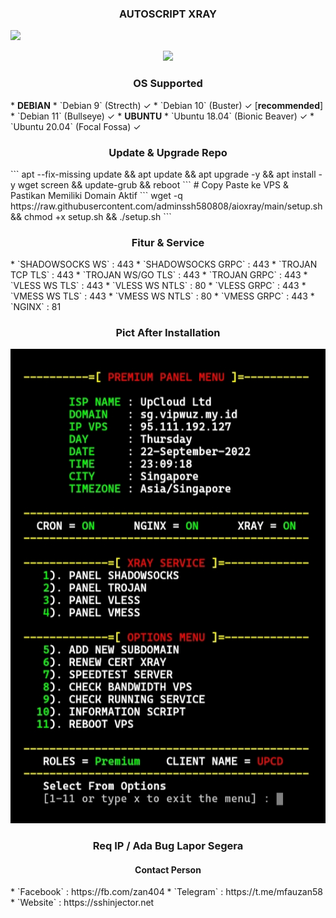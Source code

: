 <h3 align="center">
AUTOSCRIPT XRAY</h3>
<img src="https://img.shields.io/badge/VERSION-2.0 (MULTIPORT)-blue.svg"></h2>

<p align="center"><img src="https://d33wubrfki0l68.cloudfront.net/5911c43be3b1da526ed609e9c55783d9d0f6b066/9858b/assets/img/debian-ubuntu-hover.png"></p> 

<h3 align="center">
OS Supported</h3>
* <b>DEBIAN</b>
* `Debian 9` (Strecth) ✓
* `Debian 10` (Buster) ✓ [<b>recommended</b>]
* `Debian 11` (Bullseye) ✓
* <b>UBUNTU</b>
* `Ubuntu 18.04` (Bionic Beaver) ✓
* `Ubuntu 20.04` (Focal Fossa) ✓

<h3 align="center">
Update & Upgrade Repo</h3>
```
apt --fix-missing update && apt update && apt upgrade -y && apt install -y wget screen && update-grub && reboot
```
# Copy Paste ke VPS & Pastikan Memiliki Domain Aktif
```
wget -q https://raw.githubusercontent.com/adminssh580808/aioxray/main/setup.sh && chmod +x setup.sh && ./setup.sh
```
<h3 align="center">
Fitur & Service</h3>
* `SHADOWSOCKS WS`   : 443
* `SHADOWSOCKS GRPC` : 443
* `TROJAN TCP TLS`   : 443
* `TROJAN WS/GO TLS` : 443
* `TROJAN GRPC`      : 443
* `VLESS WS TLS`     : 443
* `VLESS WS NTLS`    : 80
* `VLESS GRPC`       : 443
* `VMESS WS TLS`     : 443
* `VMESS WS NTLS`    : 80
* `VMESS GRPC`       : 443
* `NGINX`            : 81

<h3 align="center">
Pict After Installation</h3>

![alt text](https://raw.githubusercontent.com/adminssh580808/aioxray/main/pict/IMG_20220922_230958.jpg)
<br>
<h3 align="center">
Req IP / Ada Bug Lapor Segera</h3>
<h4 align="center">
Contact Person</h4>
* `Facebook` : https://fb.com/zan404
* `Telegram` : https://t.me/mfauzan58
* `Website` : https://sshinjector.net
